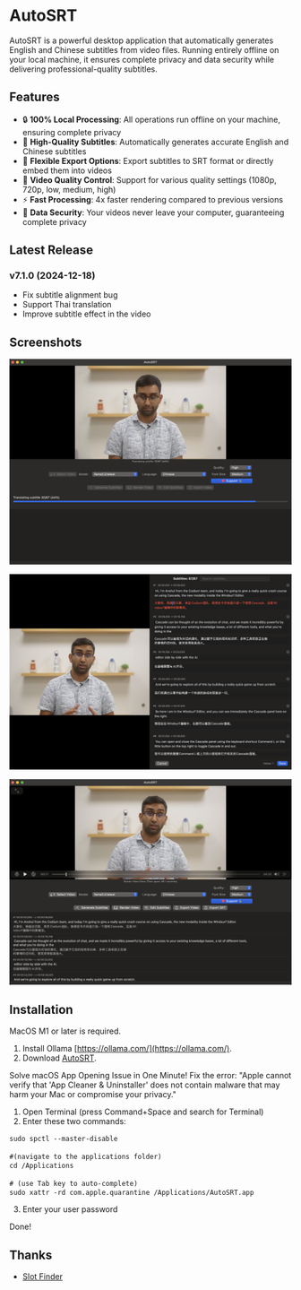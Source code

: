 # AutoSRT

AutoSRT is a powerful desktop application that automatically generates English and Chinese subtitles from video files. Running entirely offline on your local machine, it ensures complete privacy and data security while delivering professional-quality subtitles.

## Features

- 🔒 **100% Local Processing**: All operations run offline on your machine, ensuring complete privacy
- 🎯 **High-Quality Subtitles**: Automatically generates accurate English and Chinese subtitles
- 💾 **Flexible Export Options**: Export subtitles to SRT format or directly embed them into videos
- 🎥 **Video Quality Control**: Support for various quality settings (1080p, 720p, low, medium, high)
- ⚡ **Fast Processing**: 4x faster rendering compared to previous versions
- 🔐 **Data Security**: Your videos never leave your computer, guaranteeing complete privacy


## Latest Release

### v7.1.0 (2024-12-18)

- Fix subtitle alignment bug
- Support Thai translation
- Improve subtitle effect in the video

## Screenshots

![Home](https://github.com/yyaadet/autosrt_page/blob/main/screenshots/home.png)

![Processing](https://github.com/yyaadet/autosrt_page/blob/main/screenshots/processing.png)

![Done](https://github.com/yyaadet/autosrt_page/blob/main/screenshots/done.png)


## Installation

MacOS M1 or later is required.

1. Install Ollama [https://ollama.com/](https://ollama.com/).
2. Download [AutoSRT](https://github.com/yyaadet/autosrt_page/releases).

Solve macOS App Opening Issue in One Minute!
Fix the error: "Apple cannot verify that 'App Cleaner & Uninstaller' does not contain malware that may harm your Mac or compromise your privacy."

1. Open Terminal (press Command+Space and search for Terminal)
2. Enter these two commands:
```
sudo spctl --master-disable

#(navigate to the applications folder)
cd /Applications 

# (use Tab key to auto-complete)
sudo xattr -rd com.apple.quarantine /Applications/AutoSRT.app 
```
3. Enter your user password

Done!

## Thanks

- [Slot Finder](https://www.51zhi.com/)